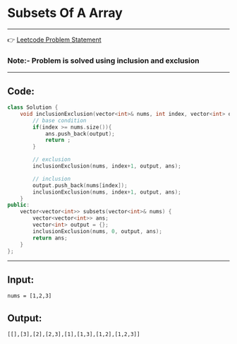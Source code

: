 # Subsets Of A Array
---
👉 <a href="https://leetcode.com/problems/subsets">Leetcode Problem Statement</a>

### Note:- Problem is solved using inclusion and exclusion
---
## Code:

```cpp
class Solution {
    void inclusionExclusion(vector<int>& nums, int index, vector<int> output, vector<vector<int>>& ans){
        // base condition
        if(index >= nums.size()){
            ans.push_back(output);
            return ;
        }

        // exclusion
        inclusionExclusion(nums, index+1, output, ans);

        // inclusion
        output.push_back(nums[index]);
        inclusionExclusion(nums, index+1, output, ans);
    }
public:
    vector<vector<int>> subsets(vector<int>& nums) {
        vector<vector<int>> ans;
        vector<int> output = {};
        inclusionExclusion(nums, 0, output, ans);
        return ans;
    }
};
```
---
## Input:
```txt
nums = [1,2,3]
```

## Output:
```txt
[[],[3],[2],[2,3],[1],[1,3],[1,2],[1,2,3]]
```
